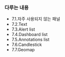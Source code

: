 ### 다루는 내용 
- 7.1.자주 사용되지 않는 패널
- 7.2.Text
- 7.3.Alert list
- 7.4.Dashboard list
- 7.5.Annotations list
- 7.6.Candlestick
- 7.7.Geomap
